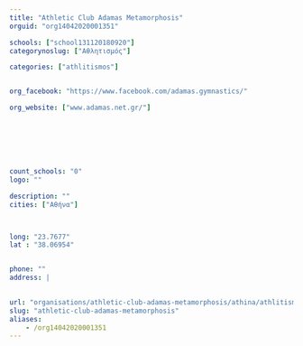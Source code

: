 ```yaml
---
title: "Athletic Club Adamas Metamorphosis"
orguid: "org14042020001351"

schools: ["school131120180920"]
categorynoslug: ["Αθλητισμός"]

categories: ["athlitismos"]


org_facebook: "https://www.facebook.com/adamas.gymnastics/"

org_website: ["www.adamas.net.gr/"]







count_schools: "0"
logo: ""

description: ""
cities: ["Αθήνα"]



long: "23.7677"
lat : "38.06954"


phone: ""
address: |
    

url: "organisations/athletic-club-adamas-metamorphosis/athina/athlitismos"
slug: "athletic-club-adamas-metamorphosis"
aliases:
    - /org14042020001351
---
```



